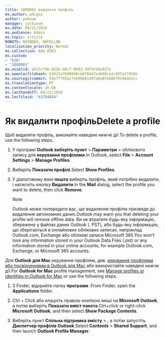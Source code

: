 ```yaml
---
title: 1800001 видалити профіль
ms.author: pdigia
author: pebaum
manager: jackiesm
ms.date: 04/21/2020
ms.audience: Admin
ms.topic: article
ROBOTS: NOINDEX, NOFOLLOW
localization_priority: Normal
ms.collection: Adm_O365
ms.custom:
- "626"
- "1800001"
ms.assetid: a5c5cf46-d23b-40c7-8983-34fdcbdc02fe
ms.openlocfilehash: b3822a7b90048cb8f0447eeb80ca1c457a17918e
ms.sourcegitcommit: 55eff703a17e500681d8fa6a87eb067019ade3cc
ms.translationtype: MT
ms.contentlocale: uk-UA
ms.lasthandoff: 04/22/2020
ms.locfileid: "43704854"
---
```

# <a name="delete-a-profile"></a><span data-ttu-id="391ea-102">Як видалити профіль</span><span class="sxs-lookup"><span data-stu-id="391ea-102">Delete a profile</span></span>

<span data-ttu-id="391ea-103">Щоб видалити профіль, виконайте наведені нижче дії.</span><span class="sxs-lookup"><span data-stu-id="391ea-103">To delete a profile, use the following steps.</span></span>
  
1. <span data-ttu-id="391ea-104">У програмі **Outlook виберіть пункт** \> **Параметри** \> облікового запису для **керування профілями**.</span><span class="sxs-lookup"><span data-stu-id="391ea-104">In Outlook, select **File** \> **Account Settings** \> **Manage Profiles**.</span></span>

2. <span data-ttu-id="391ea-105">Виберіть **Показати профілі**.</span><span class="sxs-lookup"><span data-stu-id="391ea-105">Select **Show Profiles**.</span></span>

3. <span data-ttu-id="391ea-106">У діалоговому вікні **пошта** виберіть профіль, який потрібно видалити, і натисніть кнопку **Видалити**.</span><span class="sxs-lookup"><span data-stu-id="391ea-106">In the **Mail** dialog, select the profile you want to delete, then click **Remove**.</span></span>

    > [!NOTE]
    > <span data-ttu-id="391ea-107">Outlook може попередити вас, що видалення профілю призведе до видалення автономних даних.</span><span class="sxs-lookup"><span data-stu-id="391ea-107">Outlook may warn you that deleting your profile will remove offline data.</span></span> <span data-ttu-id="391ea-108">Ви не втратите будь-яку інформацію, збережену у файлах даних Outlook (. PST), або будь-яку інформацію, що зберігається в онлайнових облікових записах, наприклад Outlook.com, Exchange або облікові записи Microsoft 365.</span><span class="sxs-lookup"><span data-stu-id="391ea-108">You won't lose any information stored in your Outlook Data Files (.pst) or any information stored in your online accounts, for example Outlook.com, Exchange, or Microsoft 365 accounts.</span></span>
  
<span data-ttu-id="391ea-109">Для **Outlook для Mac** керування профілем, див. [керування профілями або посвідченнями в Outlook для Mac](https://support.office.com/article/fed2a955-74df-4a24-bef6-78a426958c4c.aspx) або використайте наведені нижче дії.</span><span class="sxs-lookup"><span data-stu-id="391ea-109">For **Outlook for Mac** profile management, see [Manage profiles or identities in Outlook for Mac](https://support.office.com/article/fed2a955-74df-4a24-bef6-78a426958c4c.aspx) or use the following steps.</span></span>
  
1. <span data-ttu-id="391ea-110">З Finder, відкрийте папку **програми** .</span><span class="sxs-lookup"><span data-stu-id="391ea-110">From Finder, open the **Applications** folder.</span></span>

2. <span data-ttu-id="391ea-111">Ctrl + Click або клацніть правою кнопкою миші на **Microsoft Outlook**, а потім виберіть **Показати вміст пакета**.</span><span class="sxs-lookup"><span data-stu-id="391ea-111">Ctrl+click or right-click **Microsoft Outlook**, and then select **Show Package Contents**.</span></span>

3. <span data-ttu-id="391ea-112">Виберіть пункт **Спільна підтримка** **вмісту** \> , а потім запустіть **Диспетчер профілів Outlook**.</span><span class="sxs-lookup"><span data-stu-id="391ea-112">Select **Contents** \> **Shared Support**, and then launch **Outlook Profile Manager**.</span></span>
